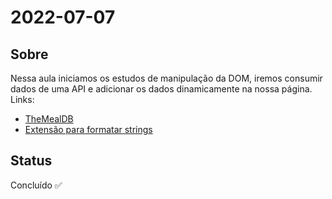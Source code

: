 # 2022-07-07

## Sobre

Nessa aula iniciamos os estudos de manipulação da DOM, iremos consumir dados de uma API e adicionar os dados dinamicamente na nossa página. Links:

- [TheMealDB](https://www.themealdb.com/api.php)
- [Extensão para formatar strings](https://marketplace.visualstudio.com/items?itemName=Tobermory.es6-string-html)

## Status

Concluído ✅

